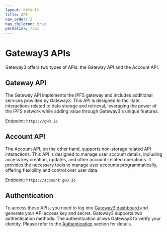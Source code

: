 ```yaml
---
layout: default
title: API
nav_order: 3
has_children: true
permalink: /api
---
```


# Gateway3 APIs

Gateway3 offers two types of APIs: the Gateway API and the Account API.

## Gateway API

The Gateway API implements the IPFS gateway and includes additional services provided by Gateway3.
This API is designed to facilitate interactions related to data storage and retrieval, leveraging the power of the IPFS network while adding value through Gateway3's unique features.

Endpoint: `https://gw3.io`

## Account API

The Account API, on the other hand, supports non-storage related API interactions.
This API is designed to manage user account details, including access key creation, updates, and other account-related operations.
It provides the necessary tools to manage user accounts programmatically, offering flexibility and control over user data.

Endpoint: `https://account.gw3.io`

## Authentication

To access these APIs, you need to log into [Gateway3 dashboard](https://gw3.io) and generate your API access key and secret.
Gateway3 supports two authentication methods.
The authentication allows Gateway3 to verify your identity.
Please refer to the [Authentication](/api/authentication) section for details.
